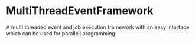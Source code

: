 # MultiThreadEventFramework
A multi threaded event and job execution framework with an easy interface which can be used for parallell programming
